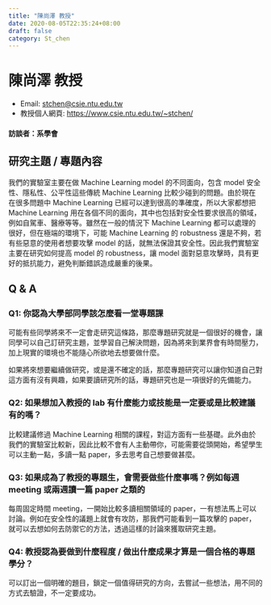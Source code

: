 ```yaml
---
title: "陳尚澤 教授"
date: 2020-08-05T22:35:24+08:00
draft: false
category: St_chen
---
```


# 陳尚澤 教授

- Email: stchen@csie.ntu.edu.tw
- 教授個人網頁: https://www.csie.ntu.edu.tw/~stchen/

#### 訪談者：系學會


## 研究主題 / 專題內容

我們的實驗室主要在做 Machine Learning model 的不同面向，包含 model 安全性、隱私性、公平性這些傳統 Machine Learning 比較少碰到的問題。由於現在在很多問題中 Machine Learning 已經可以達到很高的準確度，所以大家都想把 Machine Learning 用在各個不同的面向，其中也包括對安全性要求很高的領域，例如自駕車、醫療等等。雖然在一般的情況下 Machine Learning 都可以處理的很好，但在極端的環境下，可能 Machine Learning 的 robustness 還是不夠，若有些惡意的使用者想要攻擊 model 的話，就無法保證其安全性。因此我們實驗室主要在研究如何提高 model 的 robustness，讓 model 面對惡意攻擊時，具有更好的抵抗能力，避免判斷錯誤造成嚴重的後果。

## Q & A

### Q1: 你認為大學部同學該怎麼看一堂專題課

可能有些同學將來不一定會走研究這條路，那麼專題研究就是一個很好的機會，讓同學可以自己訂研究主題，並學習自己解決問題，因為將來到業界會有時間壓力，加上現實的環境也不能隨心所欲地去想要做什麼。

如果將來想要繼續做研究，或是還不確定的話，那麼專題研究可以讓你知道自己對這方面有沒有興趣，如果要讀研究所的話，專題研究也是一項很好的先備能力。

### Q2: 如果想加入教授的 lab 有什麼能力或技能是一定要或是比較建議有的嗎？

比較建議修過 Machine Learning 相關的課程，對這方面有一些基礎。此外由於我們的實驗室比較新，因此比較不會有人主動帶你，可能需要從頭開始，希望學生可以主動一點，多讀一點 paper，多去思考自己想要做甚麼。

### Q3: 如果成為了教授的專題生，會需要做些什麼事嗎？例如每週 meeting 或兩週讀一篇 paper 之類的

每周固定時間 meeting，一開始比較多讀相關領域的 paper，一有想法馬上可以討論。例如在安全性的議題上就會有攻防，那我們可能看到一篇攻擊的 paper，就可以去想如何去防禦它的方法，透過這樣的討論來獲取研究主題。

### Q4: 教授認為要做到什麼程度 / 做出什麼成果才算是一個合格的專題學分？

可以訂出一個明確的題目，鎖定一個值得研究的方向，去嘗試一些想法，用不同的方式去驗證，不一定要成功。
